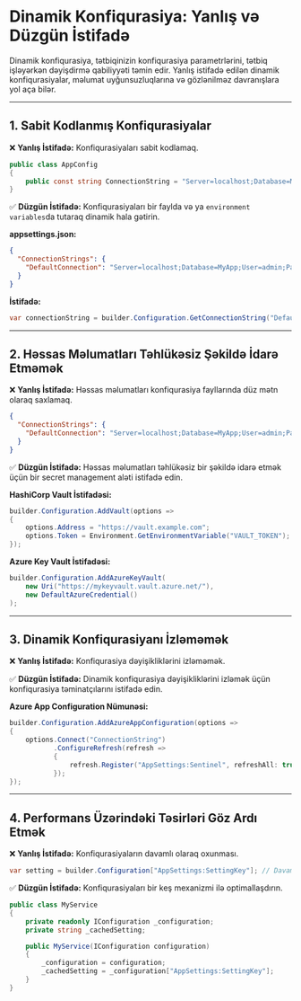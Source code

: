 # Dinamik Konfiqurasiya: Yanlış və Düzgün İstifadə

Dinamik konfiqurasiya, tətbiqinizin konfiqurasiya parametrlərini, tətbiq işləyərkən dəyişdirmə qabiliyyəti təmin edir. Yanlış istifadə edilən dinamik konfiqurasiyalar, məlumat uyğunsuzluqlarına və gözlənilməz davranışlara yol aça bilər.

---

## 1. Sabit Kodlanmış Konfiqurasiyalar

❌ **Yanlış İstifadə:** Konfiqurasiyaları sabit kodlamaq.

```csharp
public class AppConfig
{
    public const string ConnectionString = "Server=localhost;Database=MyApp;User=admin;Password=1234;";
}
```

✅ **Düzgün İstifadə:** Konfiqurasiyaları bir faylda və ya `environment variables`da tutaraq dinamik hala gətirin.

**appsettings.json:**
```json
{
  "ConnectionStrings": {
    "DefaultConnection": "Server=localhost;Database=MyApp;User=admin;Password=1234;"
  }
}
```

**İstifadə:**
```csharp
var connectionString = builder.Configuration.GetConnectionString("DefaultConnection");
```

---

## 2. Həssas Məlumatları Təhlükəsiz Şəkildə İdarə Etməmək

❌ **Yanlış İstifadə:** Həssas məlumatları konfiqurasiya fayllarında düz mətn olaraq saxlamaq.

```json
{
  "ConnectionStrings": {
    "DefaultConnection": "Server=localhost;Database=MyApp;User=admin;Password=1234;"
  }
}
```

✅ **Düzgün İstifadə:** Həssas məlumatları təhlükəsiz bir şəkildə idarə etmək üçün bir secret management aləti istifadə edin.

**HashiCorp Vault İstifadəsi:**

```csharp
builder.Configuration.AddVault(options =>
{
    options.Address = "https://vault.example.com";
    options.Token = Environment.GetEnvironmentVariable("VAULT_TOKEN");
});
```

**Azure Key Vault İstifadəsi:**

```csharp
builder.Configuration.AddAzureKeyVault(
    new Uri("https://mykeyvault.vault.azure.net/"),
    new DefaultAzureCredential()
);
```

---

## 3. Dinamik Konfiqurasiyanı İzləməmək

❌ **Yanlış İstifadə:** Konfiqurasiya dəyişikliklərini izləməmək.

✅ **Düzgün İstifadə:** Dinamik konfiqurasiya dəyişikliklərini izləmək üçün konfiqurasiya təminatçılarını istifadə edin.

**Azure App Configuration Nümunəsi:**
```csharp
builder.Configuration.AddAzureAppConfiguration(options =>
{
    options.Connect("ConnectionString")
           .ConfigureRefresh(refresh =>
           {
               refresh.Register("AppSettings:Sentinel", refreshAll: true);
           });
});
```

---

## 4. Performans Üzərindəki Təsirləri Göz Ardı Etmək

❌ **Yanlış İstifadə:** Konfiqurasiyaların davamlı olaraq oxunması.

```csharp
var setting = builder.Configuration["AppSettings:SettingKey"]; // Davamlı çağırışlar
```

✅ **Düzgün İstifadə:** Konfiqurasiyaları bir keş mexanizmi ilə optimallaşdırın.

```csharp
public class MyService
{
    private readonly IConfiguration _configuration;
    private string _cachedSetting;

    public MyService(IConfiguration configuration)
    {
        _configuration = configuration;
        _cachedSetting = _configuration["AppSettings:SettingKey"];
    }
}
```

